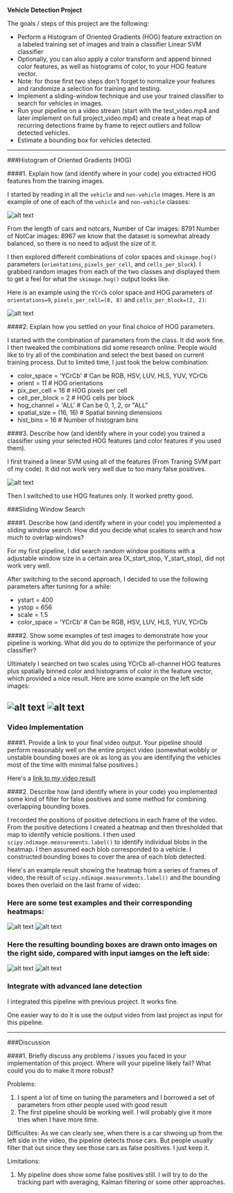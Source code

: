**Vehicle Detection Project**

The goals / steps of this project are the following:

* Perform a Histogram of Oriented Gradients (HOG) feature extraction on a labeled training set of images and train a classifier Linear SVM classifier
* Optionally, you can also apply a color transform and append binned color features, as well as histograms of color, to your HOG feature vector. 
* Note: for those first two steps don't forget to normalize your features and randomize a selection for training and testing.
* Implement a sliding-window technique and use your trained classifier to search for vehicles in images.
* Run your pipeline on a video stream (start with the test_video.mp4 and later implement on full project_video.mp4) and create a heat map of recurring detections frame by frame to reject outliers and follow detected vehicles.
* Estimate a bounding box for vehicles detected.

[//]: # (Image References)
[image1]: ./car_notcar_vis.png
[image2]: ./HOG.png
[image3]: ./Allfeatures.png
[image4]: ./test11.png
[image5]: ./test12.png
[image6]: ./test21.png
[image7]: ./test22.png
[video1]: ./project_video_output.mp4

---

###Histogram of Oriented Gradients (HOG)

####1. Explain how (and identify where in your code) you extracted HOG features from the training images.


I started by reading in all the `vehicle` and `non-vehicle` images.  Here is an example of one of each of the `vehicle` and `non-vehicle` classes:

![alt text][image1]

From the length of cars and notcars, 
        Number of Car images: 8791
        Number of NotCar images: 8967
we know that the dataset is somewhat already balanced, so there is no need to adjust the size of it.

I then explored different combinations of color spaces and `skimage.hog()` parameters (`orientations`, `pixels_per_cell`, and `cells_per_block`).  I grabbed random images from each of the two classes and displayed them to get a feel for what the `skimage.hog()` output looks like.

Here is an example using the `YCrCb` color space and HOG parameters of `orientations=9`, `pixels_per_cell=(8, 8)` and `cells_per_block=(2, 2)`:


![alt text][image2]

####2. Explain how you settled on your final choice of HOG parameters.

I started with the combination of parameters from the class. It did work fine. I then tweaked the combinations did some research online. People would like to try all of the combination and select the best based on current training process. Dut to limited time, I just took the below combination:
  - color_space = 'YCrCb' # Can be RGB, HSV, LUV, HLS, YUV, YCrCb
  - orient = 11  # HOG orientations
  - pix_per_cell = 16 # HOG pixels per cell
  - cell_per_block = 2 # HOG cells per block
  - hog_channel = 'ALL' # Can be 0, 1, 2, or "ALL"
  - spatial_size = (16, 16) # Spatial binning dimensions
  - hist_bins = 16    # Number of histogram bins

####3. Describe how (and identify where in your code) you trained a classifier using your selected HOG features (and color features if you used them).

I first trained a linear SVM using all of the features (From Traning SVM part of my code). It did not work very well due to too many false positives.

![alt text][image3]

Then I switched to use HOG features only. It worked pretty good.

###Sliding Window Search

####1. Describe how (and identify where in your code) you implemented a sliding window search.  How did you decide what scales to search and how much to overlap windows?

For my first pipeline, I did search random window positions with a adjustable window size in a certain area (X_start_stop, Y_start_stop), did not work very well.

After switching to the second approach, I decided to use the following parameters after tuninng for a while:
 - ystart = 400
 - ystop = 656
 - scale = 1.5
 - color_space = 'YCrCb' # Can be RGB, HSV, LUV, HLS, YUV, YCrCb

####2. Show some examples of test images to demonstrate how your pipeline is working.  What did you do to optimize the performance of your classifier?

Ultimately I searched on two scales using YCrCb all-channel HOG features plus spatially binned color and histograms of color in the feature vector, which provided a nice result.  Here are some example on the left side images:

![alt text][image4]
![alt text][image6]
---

### Video Implementation

####1. Provide a link to your final video output.  Your pipeline should perform reasonably well on the entire project video (somewhat wobbly or unstable bounding boxes are ok as long as you are identifying the vehicles most of the time with minimal false positives.)

Here's a [link to my video result](./project_video.mp4)


####2. Describe how (and identify where in your code) you implemented some kind of filter for false positives and some method for combining overlapping bounding boxes.

I recorded the positions of positive detections in each frame of the video.  From the positive detections I created a heatmap and then thresholded that map to identify vehicle positions.  I then used `scipy.ndimage.measurements.label()` to identify individual blobs in the heatmap.  I then assumed each blob corresponded to a vehicle.  I constructed bounding boxes to cover the area of each blob detected.  

Here's an example result showing the heatmap from a series of frames of video, the result of `scipy.ndimage.measurements.label()` and the bounding boxes then overlaid on the last frame of video:

### Here are some test examples and their corresponding heatmaps:

![alt text][image4]
![alt text][image6]


### Here the resulting bounding boxes are drawn onto images on the right side, compared with input iamges on the left side:
![alt text][image5]
![alt text][image7]

### Integrate with advanced lane detection

I integrated this pipeline with previous project. It works fine.

One easier way to do it is use the output video from last project as input for this pipeline.

---

###Discussion

####1. Briefly discuss any problems / issues you faced in your implementation of this project.  Where will your pipeline likely fail?  What could you do to make it more robust?

Problems:
1. I spent a lot of time on tuning the parameters and I borrowed a set of parameters from other people used with good result
2. The first pipeline should be working well. I will probably give it more tries when I have more time.

Difficulites:
As we can clearly see, when there is a car shwoing up from the left side in the video, the pipeline detects those cars. But people usually filter that out since they see those cars as false positives. I just keep it.

Limitations:
1. My pipeline does show some false positives still. I will try to do the tracking part with averaging, Kalman filtering or some other approaches.

